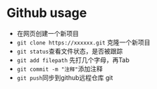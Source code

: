 # Github usage
- 在网页创建一个新项目
- `git clone https://xxxxxx.git` 克隆一个新项目
- `git status`查看文件状态，是否被跟踪
- `git add filepath` 先打几个字母，再Tab
- `git commit -m "注释"`添加注释
- `git push`同步到github远程仓库
git 